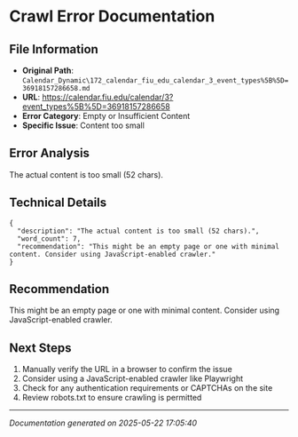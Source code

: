 # Crawl Error Documentation

## File Information
- **Original Path**: `Calendar_Dynamic\172_calendar_fiu_edu_calendar_3_event_types%5B%5D=36918157286658.md`
- **URL**: https://calendar.fiu.edu/calendar/3?event_types%5B%5D=36918157286658
- **Error Category**: Empty or Insufficient Content
- **Specific Issue**: Content too small

## Error Analysis
The actual content is too small (52 chars).

## Technical Details
```
{
  "description": "The actual content is too small (52 chars).",
  "word_count": 7,
  "recommendation": "This might be an empty page or one with minimal content. Consider using JavaScript-enabled crawler."
}
```

## Recommendation
This might be an empty page or one with minimal content. Consider using JavaScript-enabled crawler.

## Next Steps
1. Manually verify the URL in a browser to confirm the issue
2. Consider using a JavaScript-enabled crawler like Playwright
3. Check for any authentication requirements or CAPTCHAs on the site
4. Review robots.txt to ensure crawling is permitted

---
*Documentation generated on 2025-05-22 17:05:40*
